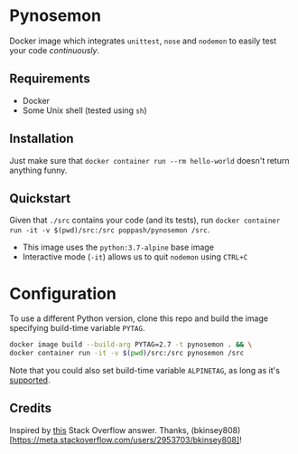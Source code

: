 # Pynosemon
Docker image which integrates `unittest`, `nose` and `nodemon` to easily test your code *continuously*.

## Requirements
- Docker
- Some Unix shell (tested using `sh`)

## Installation
Just make sure that `docker container run --rm hello-world` doesn't return anything funny.

## Quickstart
Given that `./src` contains your code (and its tests), run `docker container run -it -v $(pwd)/src:/src poppash/pynosemon /src`. 

- This image uses the `python:3.7-alpine` base image
- Interactive mode (`-it`) allows us to quit `nodemon` using `CTRL+C`

# Configuration
To use a different Python version, clone this repo and build the image specifying build-time variable `PYTAG`.
```sh
docker image build --build-arg PYTAG=2.7 -t pynosemon . && \
docker container run -it -v $(pwd)/src:/src pynosemon /src
```

Note that you could also set build-time variable `ALPINETAG`, as long as it's [supported](https://hub.docker.com/_/python).

## Credits
Inspired by [this](https://stackoverflow.com/a/49435131) Stack Overflow answer. Thanks, (bkinsey808)[https://meta.stackoverflow.com/users/2953703/bkinsey808]!
